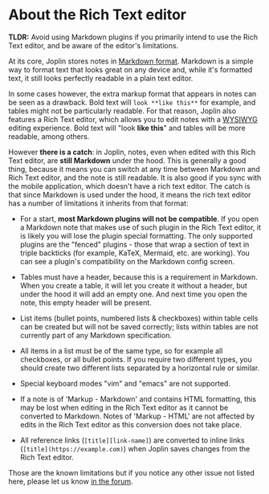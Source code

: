 # About the Rich Text editor

**TLDR:** Avoid using Markdown plugins if you primarily intend to use the Rich Text editor, and be aware of the editor's limitations.

At its core, Joplin stores notes in [Markdown format](https://github.com/laurent22/joplin/blob/dev/readme/apps/markdown.md). Markdown is a simple way to format text that looks great on any device and, while it's formatted text, it still looks perfectly readable in a plain text editor.

In some cases however, the extra markup format that appears in notes can be seen as a drawback. Bold text will `look **like this**` for example, and tables might not be particularly readable. For that reason, Joplin also features a Rich Text editor, which allows you to edit notes with a [WYSIWYG](https://en.wikipedia.org/wiki/WYSIWYG) editing experience. Bold text will "look **like this**" and tables will be more readable, among others.

However **there is a catch**: in Joplin, notes, even when edited with this Rich Text editor, are **still Markdown** under the hood. This is generally a good thing, because it means you can switch at any time between Markdown and Rich Text editor, and the note is still readable. It is also good if you sync with the mobile application, which doesn't have a rich text editor. The catch is that since Markdown is used under the hood, it means the rich text editor has a number of limitations it inherits from that format:

- For a start, **most Markdown plugins will not be compatible**. If you open a Markdown note that makes use of such plugin in the Rich Text editor, it is likely you will lose the plugin special formatting. The only supported plugins are the "fenced" plugins - those that wrap a section of text in triple backticks (for example, KaTeX, Mermaid, etc. are working). You can see a plugin's compatibility on the Markdown config screen.

- Tables must have a header, because this is a requirement in Markdown. When you create a table, it will let you create it without a header, but under the hood it will add an empty one. And next time you open the note, this empty header will be present.

- List items (bullet points, numbered lists & checkboxes) within table cells can be created but will not be saved correctly; lists within tables are not currently part of any Markdown specification.

- All items in a list must be of the same type, so for example all checkboxes, or all bullet points. If you require two different types, you should create two different lists separated by a horizontal rule or similar.

- Special keyboard modes "vim" and "emacs" are not supported.

- If a note is of 'Markup - Markdown' and contains HTML formatting, this may be lost when editing in the Rich Text editor as it cannot be converted to Markdown. Notes of 'Markup - HTML' are not affected by edits in the Rich Text editor as this conversion does not take place.

- All reference links (`[title][link-name]`) are converted to inline links (`[title](https://example.com)`) when Joplin saves changes from the Rich Text editor.

Those are the known limitations but if you notice any other issue not listed here, please let us know [in the forum](https://discourse.joplinapp.org/).
